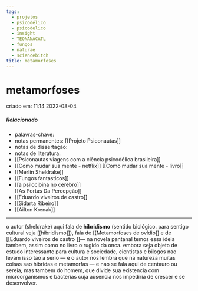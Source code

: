 ```yaml
---
tags:
  - projetos
  - psicodélico
  - psicodelico
  - insight
  - TEONANACATL
  - fungos
  - naturae
  - sciencebitch
title: metamorfoses
---
```


# metamorfoses

criado em: 11:14 2022-08-04

##### Relacionado

- palavras-chave: 
- notas permanentes: [[Projeto Psiconautas]] 
- notas de dissertação:
- notas de literatura: 
- [[Psiconautas viagens com a ciência psicodélica brasileira]] 
- [[Como mudar sua mente - netflix]] [[Como mudar sua mente - livro]] 
- [[Merlin Sheldrake]] 
- [[Fungos fantasticos]] 
- [[a psilocibina no cerebro]]  
[[As Portas Da Percepção]]
- [[Eduardo viveiros de castro]]
- [[Sidarta Ribeiro]]
- [[Ailton Krenak]]
---

o autor (sheldrake) aqui fala de **hibridismo** (sentido biológico. para sentigo cultural veja [[hibridismo]]), fala de [[Metamorfoses de ovídio]] e de [[Eduardo viveiros de castro ]]— na novela pantanal temos essa ideia tambem, assim como no livro o rugido da onca. embora seja objeto de estudo interessante para cultura e sociedade, cientistas e bilogos nao levam isso tao a serio — e o autor nos lembra que na natureza muitas coisas sao hibridas e metamorfas — e nao se fala aqui de centauro ou sereia, mas tambem do homem, que divide sua existencia com microorganismos e bacterias cuja ausencia nos impediria de crescer e se desenvolver. 
